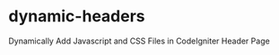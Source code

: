 dynamic-headers
===============

Dynamically Add Javascript and CSS Files in CodeIgniter Header Page
